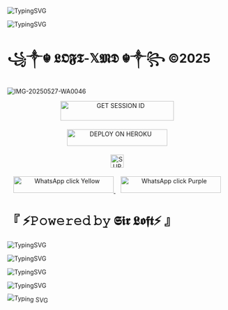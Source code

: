 
![TypingSVG](https://readme-typing-svg.herokuapp.com?font=Rockstar-ExtraBold&size=100&pause=1000&color=FF0000&center=true&vCenter=true&width=815&height=130&lines=▭+▬+▭+▬+▭+▬+▭+▬+▭+▬+▭)



![TypingSVG](https://readme-typing-svg.herokuapp.com?font=Rockstar-ExtraBold&size=100&pause=1000&color=FF0000&center=true&vCenter=true&width=815&height=130&lines=▭+▬+▭+▬+▭+▬+▭+▬+▭+▬+▭)




#        ꧁༒☬ 𝕷𝕺𝕱𝕿-𝕏𝕸𝕯 ☬༒꧂ ©2025

![IMG-20250527-WA0046](https://github.com/user-attachments/assets/52985e27-2108-4d21-b355-b7362ea2dca7)










<div align="center">
  <a href="https://fuck-you-2.onrender.com/">
    <img title="GET SESSION ID" src="https://img.shields.io/badge/GET SESSION ID-HERE-0000FF?style=for-the-badge&logo=render&logoColor=white&labelColor=0000FF&color=0000FF" width="260" height="45"/>
  </a>
</div>

<div align="center" style="margin-top: 20px;">
  <a href="https://dashboard.heroku.com/new?template=https://github.com/loftxmd23/sir-loft">
<img title="DEPLOY ON HEROKU" src="https://img.shields.io/badge/DEPLOY-ON HEROKU-red?style=for-the-badge&logo=heroku&logoColor=white&labelColor=red&color=red" width="230" height="38.1"/>
  </a>
</div>

<div align="center" style="margin-top: 20px;">
  <a href="https://whatsapp.com/channel/0029Vb6B9xFCxoAseuG1g610">
    <img height="30" title="SUPPORT CHANNEL" src="https://img.shields.io/badge/Support%20Channel-ff69b4?style=for-the-badge&logo=whatsapp&logoColor=white&labelColor=ff69b4&color=ff69b4">
  </a>
</div>

<p align="center" style="margin-top: 20px;">
  <a href="https://wa.me/255778018545">
    <img src="https://img.shields.io/badge/WhatsApp-click-FFD700?style=for-the-badge&logo=whatsapp&logoColor=white" width="230" height="38" alt="WhatsApp click Yellow"/>
  </a>
  &nbsp;&nbsp;
  <a href="https://wa.me/255778018545">
    <img src="https://img.shields.io/badge/WhatsApp-click-800080?style=for-the-badge&logo=whatsapp&logoColor=white" width="230" height="38" alt="WhatsApp click Purple"/>
  </a>
</p>

#          『 ⚡𝙿𝚘𝚠𝚎𝚛𝚎𝚍 𝚋𝚢 𝕾𝖎𝖗 𝕷𝖔𝖋𝖙⚡ 』
![TypingSVG](https://readme-typing-svg.herokuapp.com?font=Rockstar-ExtraBold&size=100&pause=1000&color=FF0000&center=true&vCenter=true&width=815&height=130&lines=▭+▬+▭+▬+▭+▬+▭+▬+▭+▬+▭)



![TypingSVG](https://readme-typing-svg.herokuapp.com?font=Rockstar-ExtraBold&size=100&pause=1000&color=FF0000&center=true&vCenter=true&width=815&height=130&lines=▭+▬+▭+▬+▭+▬+▭+▬+▭+▬+▭)



![TypingSVG](https://readme-typing-svg.herokuapp.com?font=Rockstar-ExtraBold&size=100&pause=1000&color=FF0000&center=true&vCenter=true&width=815&height=130&lines=▭+▬+▭+▬+▭+▬+▭+▬+▭+▬+▭)



![TypingSVG](https://readme-typing-svg.herokuapp.com?font=Rockstar-ExtraBold&size=100&pause=1000&color=FF0000&center=true&vCenter=true&width=815&height=130&lines=▭+▬+▭+▬+▭+▬+▭+▬+▭+▬+▭)

<style>
  .rotate-container {
    display: inline-block;
    animation: spin 8s linear infinite;
    transform-origin: center center;
  }

  @keyframes spin {
    from { transform: rotate(0deg);}
    to { transform: rotate(360deg);}
  }
</style>

<div class="rotate-container">
  <img src="https://readme-typing-svg.herokuapp.com?font=Rockstar-ExtraBold&size=100&pause=1000&color=FF0000&center=true&vCenter=true&width=815&height=130&lines=▭+▬+▭+▬+▭+▬+▭+▬+▭+▬+▭" alt="Typing SVG"/>
</div>
